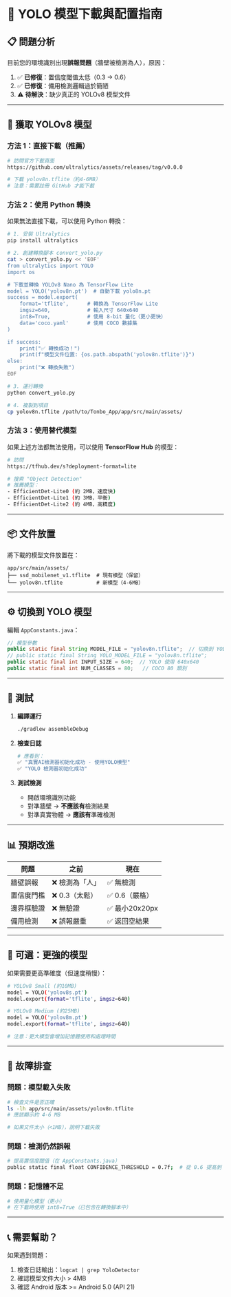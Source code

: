 # 🎯 YOLO 模型下載與配置指南

## 📋 **問題分析**

目前您的環境識別出現**誤報問題**（牆壁被檢測為人），原因：
1. ✅ **已修復**：置信度閾值太低（0.3 → 0.6）
2. ✅ **已修復**：備用檢測邏輯過於簡陋
3. ⚠️ **待解決**：缺少真正的 YOLOv8 模型文件

---

## 🔗 **獲取 YOLOv8 模型**

### 方法 1：直接下載（推薦）

```bash
# 訪問官方下載頁面
https://github.com/ultralytics/assets/releases/tag/v0.0.0

# 下載 yolov8n.tflite（約4-6MB）
# 注意：需要註冊 GitHub 才能下載
```

### 方法 2：使用 Python 轉換

如果無法直接下載，可以使用 Python 轉換：

```bash
# 1. 安裝 Ultralytics
pip install ultralytics

# 2. 創建轉換腳本 convert_yolo.py
cat > convert_yolo.py << 'EOF'
from ultralytics import YOLO
import os

# 下載並轉換 YOLOv8 Nano 為 TensorFlow Lite
model = YOLO('yolov8n.pt')  # 自動下載 yolo8n.pt
success = model.export(
    format='tflite',      # 轉換為 TensorFlow Lite
    imgsz=640,            # 輸入尺寸 640x640
    int8=True,            # 使用 8-bit 量化（更小更快）
    data='coco.yaml'      # 使用 COCO 數據集
)

if success:
    print("✅ 轉換成功！")
    print(f"模型文件位置: {os.path.abspath('yolov8n.tflite')}")
else:
    print("❌ 轉換失敗")
EOF

# 3. 運行轉換
python convert_yolo.py

# 4. 複製到項目
cp yolov8n.tflite /path/to/Tonbo_App/app/src/main/assets/
```

### 方法 3：使用替代模型

如果上述方法都無法使用，可以使用 **TensorFlow Hub** 的模型：

```bash
# 訪問
https://tfhub.dev/s?deployment-format=lite

# 搜索 "Object Detection"
# 推薦模型：
- EfficientDet-Lite0 (約 2MB，速度快)
- EfficientDet-Lite1 (約 3MB，平衡)
- EfficientDet-Lite2 (約 4MB，高精度)
```

---

## 📦 **文件放置**

將下載的模型文件放置在：

```
app/src/main/assets/
├── ssd_mobilenet_v1.tflite  # 現有模型（保留）
└── yolov8n.tflite           # 新模型（4-6MB）
```

---

## ⚙️ **切換到 YOLO 模型**

編輯 `AppConstants.java`：

```java
// 模型參數
public static final String MODEL_FILE = "yolov8n.tflite";  // 切換到 YOLO
// public static final String YOLO_MODEL_FILE = "yolov8n.tflite";
public static final int INPUT_SIZE = 640;  // YOLO 使用 640x640
public static final int NUM_CLASSES = 80;   // COCO 80 類別
```

---

## 🧪 **測試**

1. **編譯運行**
   ```bash
   ./gradlew assembleDebug
   ```

2. **檢查日誌**
   ```bash
   # 應看到：
   ✅ "真實AI檢測器初始化成功 - 使用YOLO模型"
   ✅ "YOLO 檢測器初始化成功"
   ```

3. **測試檢測**
   - 開啟環境識別功能
   - 對準牆壁 → **不應該有**檢測結果
   - 對準真實物體 → **應該有**準確檢測

---

## 📊 **預期改進**

| 問題 | 之前 | 現在 |
|------|------|------|
| 牆壁誤報 | ❌ 檢測為「人」 | ✅ 無檢測 |
| 置信度門檻 | ❌ 0.3（太鬆） | ✅ 0.6（嚴格） |
| 邊界框驗證 | ❌ 無驗證 | ✅ 最小20x20px |
| 備用檢測 | ❌ 誤報嚴重 | ✅ 返回空結果 |

---

## 🚀 **可選：更強的模型**

如果需要更高準確度（但速度稍慢）：

```bash
# YOLOv8 Small (約10MB)
model = YOLO('yolov8s.pt')
model.export(format='tflite', imgsz=640)

# YOLOv8 Medium (約25MB)
model = YOLO('yolov8m.pt')
model.export(format='tflite', imgsz=640)

# 注意：更大模型會增加記憶體使用和處理時間
```

---

## 🔧 **故障排查**

### 問題：模型載入失敗
```bash
# 檢查文件是否正確
ls -lh app/src/main/assets/yolov8n.tflite
# 應該顯示約 4-6 MB

# 如果文件太小（<1MB），說明下載失敗
```

### 問題：檢測仍然誤報
```bash
# 提高置信度閾值（在 AppConstants.java）
public static final float CONFIDENCE_THRESHOLD = 0.7f;  # 從 0.6 提高到 0.7
```

### 問題：記憶體不足
```bash
# 使用量化模型（更小）
# 在下載時使用 int8=True（已包含在轉換腳本中）
```

---

## 📞 **需要幫助？**

如果遇到問題：
1. 檢查日誌輸出：`logcat | grep YoloDetector`
2. 確認模型文件大小 > 4MB
3. 確認 Android 版本 >= Android 5.0 (API 21)

